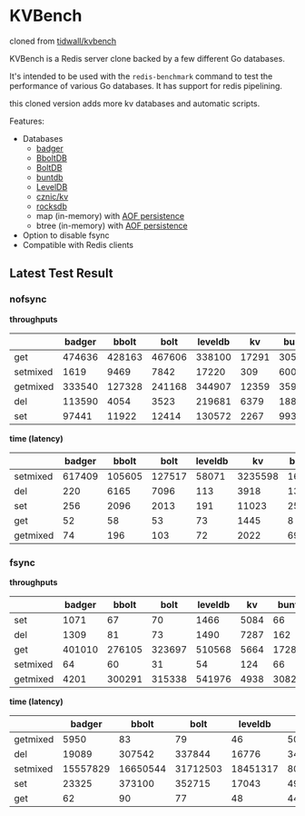 # KVBench

cloned from [tidwall/kvbench](https://github.com/tidwall/kvbench)

KVBench is a Redis server clone backed by a few different Go databases. 

It's intended to be used with the `redis-benchmark` command to test the performance of various Go databases.
It has support for redis pipelining.

this cloned version adds more kv databases and automatic scripts.

Features:

- Databases
  - [badger](https://github.com/dgraph-io/badger)
  - [BboltDB](https://github.com/etcd-io/bbolt)
  - [BoltDB](https://github.com/boltdb/bolt)
  - [buntdb](https://github.com/tidwall/buntdb)
  - [LevelDB](https://github.com/syndtr/goleveldb)
  - [cznic/kv](https://github.com/cznic/kv)
  - [rocksdb](https://github.com/tecbot/gorocksdb)
  - map (in-memory) with [AOF persistence](https://redis.io/topics/persistence)
  - btree (in-memory) with [AOF persistence](https://redis.io/topics/persistence)
- Option to disable fsync
- Compatible with Redis clients


## Latest Test Result

### nofsync

**throughputs**

| |badger|bbolt|bolt|leveldb|kv|buntdb|rocksdb|btree|btree/memory|map|map/memory|
|--|--|--|--|--|--|--|--|--|--|--|--|
|get|474636|428163|467606|338100|17291|3051031|2433409|4966106|5485222|6740588|6555700|
|setmixed|1619|9469|7842|17220|309|6001|107852|17673|18513|18249|20234|
|getmixed|333540|127328|241168|344907|12359|359620|1976448|1275432|1519957|2240288|2597800|
|del|113590|4054|3523|219681|6379|188057|670461|461692|908052|797977|1405268|
|set|97441|11922|12414|130572|2267|99370|483053|203632|555432|243506|1120192|

**time (latency)**

| |badger|bbolt|bolt|leveldb|kv|buntdb|rocksdb|btree|btree/memory|map|map/memory|
|--|--|--|--|--|--|--|--|--|--|--|--|
|setmixed|617409|105605|127517|58071|3235598|166629|9271|56581|54015|54796|49421|
|del|220|6165|7096|113|3918|132|37|54|27|31|17|
|set|256|2096|2013|191|11023|251|51|122|45|102|22|
|get|52|58|53|73|1445|8|10|5|4|3|3|
|getmixed|74|196|103|72|2022|69|12|19|16|11|9|

### fsync

**throughputs**

| |badger|bbolt|bolt|leveldb|kv|buntdb|rocksdb|btree|btree/memory|map|map/memory|
|--|--|--|--|--|--|--|--|--|--|--|--|
|set|1071|67|70|1466|5084|66|1321|66|435274|67|660196|
|del|1309|81|73|1490|7287|162|1386|164|737082|163|802890|
|get|401010|276105|323697|510568|5664|1728309|1529519|1973164|2735229|2673796|3229974|
|setmixed|64|60|31|54|124|66|-1|67|20827|66|23213|
|getmixed|4201|300291|315338|541976|4938|3082|1961553|2144|890075|2816|1406865|

**time (latency)**

| |badger|bbolt|bolt|leveldb|kv|buntdb|rocksdb|btree|btree/memory|map|map/memory|
|--|--|--|--|--|--|--|--|--|--|--|--|
|getmixed|5950|83|79|46|5062|8110|12|11655|28|8874|17|
|del|19089|307542|337844|16776|3430|154249|18037|151850|33|152854|31|
|setmixed|15557829|16650544|31712503|18451317|8035914|14950086|-1|14848393|48016|14978524|43080|
|set|23325|373100|352715|17043|4917|373841|18922|373197|57|372896|37|
|get|62|90|77|48|4413|14|16|12|9|9|7|

